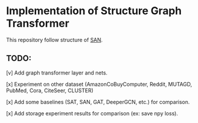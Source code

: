 # Implementation of Structure Graph Transformer
This repository follow structure of [SAN](https://github.com/DevinKreuzer/SAN).

## TODO:
[v] Add graph transformer layer and nets.

[x] Experiment on other dataset (AmazonCoBuyComputer, Reddit, MUTAGD, PubMed, Cora, CiteSeer, CLUSTER)

[x] Add some baselines (SAT, SAN, GAT, DeeperGCN, etc.) for comparison.

[x] Add storage experiment results for comparison (ex: save npy loss).